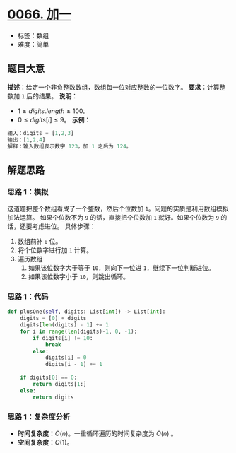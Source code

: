 # [0066. 加一](https://leetcode.cn/problems/plus-one/)
- 标签：数组
- 难度：简单
## 题目大意
**描述**：给定一个非负整数数组，数组每一位对应整数的一位数字。
**要求**：计算整数加 `1` 后的结果。
**说明**：
- $1 \le digits.length \le 100$。
- $0 \le digits[i] \le 9$。
**示例**：
```python
输入：digits = [1,2,3]
输出：[1,2,4]
解释：输入数组表示数字 123，加 1 之后为 124。
```
## 解题思路
### 思路 1：模拟
这道题把整个数组看成了一个整数，然后个位数加 `1`。问题的实质是利用数组模拟加法运算。
如果个位数不为 `9` 的话，直接把个位数加 `1` 就好。如果个位数为 `9` 的话，还要考虑进位。
具体步骤：
1. 数组前补 `0` 位。
2. 将个位数字进行加 `1` 计算。
3. 遍历数组
   1. 如果该位数字大于等于 `10`，则向下一位进 `1`，继续下一位判断进位。
   2. 如果该位数字小于 `10`，则跳出循环。
### 思路 1：代码
```python
def plusOne(self, digits: List[int]) -> List[int]:
    digits = [0] + digits
    digits[len(digits) - 1] += 1
    for i in range(len(digits)-1, 0, -1):
        if digits[i] != 10:
            break
        else:
            digits[i] = 0
            digits[i - 1] += 1
        
    if digits[0] == 0:
        return digits[1:] 
    else:
        return digits
```
### 思路 1：复杂度分析
- **时间复杂度**：$O(n)$。一重循环遍历的时间复杂度为 $O(n)$ 。
- **空间复杂度**：$O(1)$。